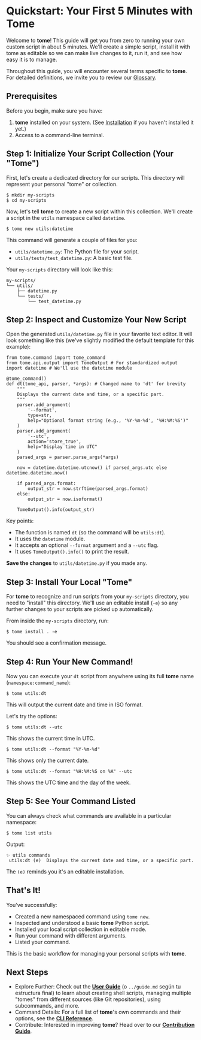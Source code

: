 # Quickstart: Your First 5 Minutes with Tome

Welcome to **tome**! This guide will get you from zero to running your own
custom script in about 5 minutes. We'll create a simple script, install it with
tome as editable so we can make live changes to it, run it, and see how easy it
is to manage.

Throughout this guide, you will encounter several terms specific to **tome**.
For detailed definitions, we invite you to review our [Glossary](../resources/glossary.md).

## Prerequisites

Before you begin, make sure you have:

1.  **tome** installed on your system. (See [Installation](installing.md) if you
    haven't installed it yet.)
2.  Access to a command-line terminal.

## Step 1: Initialize Your Script Collection (Your "Tome")

First, let's create a dedicated directory for our scripts. This directory will
represent your personal "tome" or collection.

    $ mkdir my-scripts
    $ cd my-scripts

Now, let's tell **tome** to create a new script within this collection. We'll
create a script in the `utils` namespace called `datetime`.

    $ tome new utils:datetime

This command will generate a couple of files for you:
* `utils/datetime.py`: The Python file for your script.
* `utils/tests/test_datetime.py`: A basic test file.

Your `my-scripts` directory will look like this:

    my-scripts/
    └── utils/
        ├── datetime.py
        └── tests/
            └── test_datetime.py

## Step 2: Inspect and Customize Your New Script

Open the generated `utils/datetime.py` file in your favorite text editor. It
will look something like this (we've slightly modified the default template for
this example):

    from tome.command import tome_command
    from tome.api.output import TomeOutput # For standardized output
    import datetime # We'll use the datetime module

    @tome_command()
    def dt(tome_api, parser, *args): # Changed name to 'dt' for brevity
        """
        Displays the current date and time, or a specific part.
        """
        parser.add_argument(
            '--format',
            type=str,
            help="Optional format string (e.g., '%Y-%m-%d', '%H:%M:%S')"
        )
        parser.add_argument(
            '--utc',
            action='store_true',
            help="Display time in UTC"
        )
        parsed_args = parser.parse_args(*args)

        now = datetime.datetime.utcnow() if parsed_args.utc else datetime.datetime.now()

        if parsed_args.format:
            output_str = now.strftime(parsed_args.format)
        else:
            output_str = now.isoformat()

        TomeOutput().info(output_str)

Key points:
* The function is named `dt` (so the command will be `utils:dt`).
* It uses the `datetime` module.
* It accepts an optional `--format` argument and a `--utc` flag.
* It uses `TomeOutput().info()` to print the result.

**Save the changes** to `utils/datetime.py` if you made any.

## Step 3: Install Your Local "Tome"

For **tome** to recognize and run scripts from your `my-scripts` directory, you
need to "install" this directory. We'll use an editable install (`-e`) so any
further changes to your scripts are picked up automatically.

From inside the `my-scripts` directory, run:

    $ tome install . -e

You should see a confirmation message.

## Step 4: Run Your New Command!

Now you can execute your `dt` script from anywhere using its full **tome** name
(`namespace:command_name`):

    $ tome utils:dt

This will output the current date and time in ISO format.

Let's try the options:

    $ tome utils:dt --utc

This shows the current time in UTC.

    $ tome utils:dt --format "%Y-%m-%d"

This shows only the current date.

    $ tome utils:dt --format "%H:%M:%S on %A" --utc

This shows the UTC time and the day of the week.

## Step 5: See Your Command Listed

You can always check what commands are available in a particular namespace:

    $ tome list utils

Output:

    ✨ utils commands
     utils:dt (e)  Displays the current date and time, or a specific part.

The `(e)` reminds you it's an editable installation.

## That's It!

You've successfully:
* Created a new namespaced command using `tome new`.
* Inspected and understood a basic **tome** Python script.
* Installed your local script collection in editable mode.
* Run your command with different arguments.
* Listed your command.

This is the basic workflow for managing your personal scripts with **tome**.

## Next Steps

* Explore Further: Check out the **[User Guide](../../guides/index.md)** (o
  `../guide.md` según tu estructura final) to learn about creating shell
  scripts, managing multiple "tomes" from different sources (like Git
  repositories), using subcommands, and more.
* Command Details: For a full list of **tome**'s own commands and their options,
  see the **[CLI Reference](../../reference/cli.md)**.
* Contribute: Interested in improving **tome**? Head over to our **[Contribution
  Guide](../../contributing.md)**.

